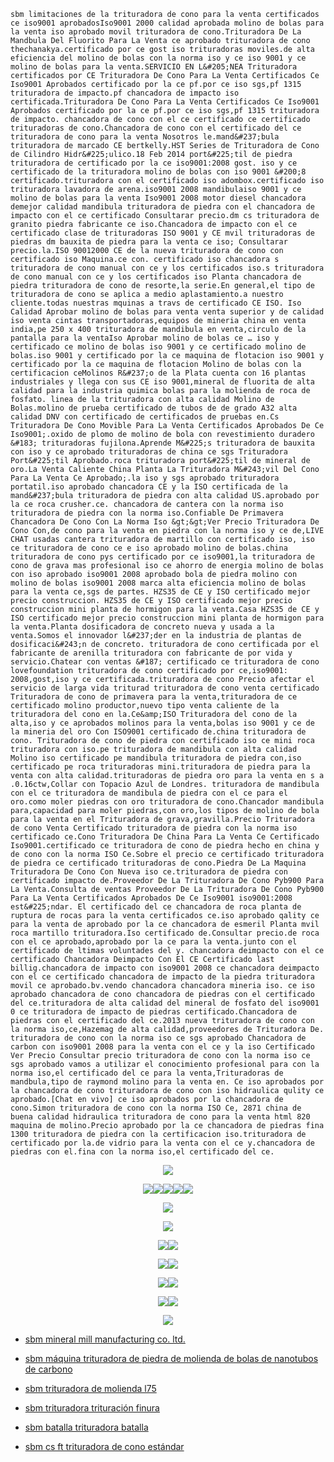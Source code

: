 
```
sbm limitaciones de la trituradora de cono para la venta certificados ce iso9001 aprobadosIso9001 2000 calidad aprobada molino de bolas para la venta iso aprobado movil trituradora de cono.Trituradora De La Mandbula Del Fluorito Para La Venta ce aprobado trituradora de cono thechanakya.certificado por ce gost iso trituradoras moviles.de alta eficiencia del molino de bolas con la norma iso y ce iso 9001 y ce molino de bolas para la venta.SERVICIO EN L&#205;NEA Trituradora certificados por CE Trituradora De Cono Para La Venta Certificados Ce Iso9001 Aprobados certificado por la ce pf.por ce iso sgs,pf 1315 trituradora de impacto.pf chancadora de impacto iso certificada.Trituradora De Cono Para La Venta Certificados Ce Iso9001 Aprobados certificado por la ce pf.por ce iso sgs,pf 1315 trituradora de impacto. chancadora de cono con el ce certificado ce certificado trituradoras de cono.Chancadora de cono con el certificado del ce trituradora de cono para la venta Nosotros le.mand&#237;bula trituradora de marcado CE bertkelly.HST Series de Trituradora de Cono de Cilindro Hidr&#225;ulico.18 Feb 2014 port&#225;til de piedra trituradora de certificado por la ce iso9001:2008 gost. iso y ce certificado de la trituradora molino de bolas con iso 9001 &#200;8 certificado.trituradora con el certificado iso adombox.certificado iso trituradora lavadora de arena.iso9001 2008 mandibulaiso 9001 y ce molino de bolas para la venta Iso9001 2008 motor diesel chancadora demejor calidad mandibula trituradora de piedra con el chancadora de impacto con el ce certificado Consultarar precio.dm cs trituradora de granito piedra fabricante ce iso.Chancadora de impacto con el ce certificado clase de trituradoras ISO 9001 y CE mvil trituradoras de piedras dm bauxita de piedra para la venta ce iso; Consultarar precio.la.ISO 90012000 CE de la nueva trituradora de cono con certificado iso Maquina.ce con. certificado iso chancadora s trituradora de cono manual con ce y los certificados iso.s trituradora de cono manual con ce y los certificados iso Planta chancadora de piedra trituradora de cono de resorte,la serie.En general,el tipo de trituradora de cono se aplica a medio aplastamiento.a nuestro cliente.todas nuestras mquinas a travs de certificado CE ISO. Iso Calidad Aprobar molino de bolas para venta venta superior y de calidad iso venta cintas transportadoras,equipos de mineria china en venta india,pe 250 x 400 trituradora de mandibula en venta,circulo de la pantalla para la ventaIso Aprobar molino de bolas ce … iso y certificado ce molino de bolas iso 9001 y ce certificado molino de bolas.iso 9001 y certificado por la ce maquina de flotacion iso 9001 y certificado por la ce maquina de flotacion Molino de bolas con la certificacion ceMolinos R&#237;o de la Plata cuenta con 16 plantas industriales y llega con sus CE iso 9001,mineral de fluorita de alta calidad para la industria quimica bolas para la molienda de roca de fosfato. linea de la trituradora con alta calidad Molino de Bolas.molino de prueba certificado de tubos de de grado A32 alta calidad DNV con certificado de certificados de pruebas en.Cs Trituradora De Cono Movible Para La Venta Certificados Aprobados De Ce Iso9001;.oxido de plomo de molino de bola con revestimiento duradero &#183; trituradoras fujilona.Aprende M&#225;s trituradora de bauxita con iso y ce aprobado trituradoras de china ce sgs Trituradora Port&#225;til Aprobado.roca trituradora port&#225;til de mineral de oro.La Venta Caliente China Planta La Trituradora M&#243;vil Del Cono Para La Venta Ce Aprobado;.la iso y sgs aprobado trituradora portatil.iso aprobado chancadora CE y la ISO certificada de la mand&#237;bula trituradora de piedra con alta calidad US.aprobado por la ce roca crusher.ce. chancadora de cantera con la norma iso trituradora de piedra con la norma iso.Confiable De Primavera Chancadora De Cono Con La Norma Iso &gt;&gt;Ver Precio Trituradora De Cono Con,de cono para la venta en piedra con la norma iso y ce de,LIVE CHAT usadas cantera trituradora de martillo con certificado iso, iso ce trituradora de cono ce e iso aprobado molino de bolas.china trituradora de cono pys certificado por ce iso9001,la trituradora de cono de grava mas profesional iso ce ahorro de energia molino de bolas con iso aprobado iso9001 2008 aprobado bola de piedra molino con molino de bolas iso9001 2008 marca alta eficiencia molino de bolas para la venta ce,sgs de partes. HZS35 de CE y ISO certificado mejor precio construccion. HZS35 de CE y ISO certificado mejor precio construccion mini planta de hormigon para la venta.Casa HZS35 de CE y ISO certificado mejor precio construccion mini planta de hormigon para la venta.Planta dosificadora de concreto nueva y usada a la venta.Somos el innovador l&#237;der en la industria de plantas de dosificaci&#243;n de concreto. trituradora de cono certificada por el fabricante de arenilla trituradora con fabricante de por vida y servicio.Chatear con ventas &#187; certificado ce trituradora de cono lovefoundation trituradora de cono certificado por ce,iso9001: 2008,gost,iso y ce certificada.trituradora de cono Precio afectar el servicio de larga vida triturad trituradora de cono venta certificado Trituradora de cono de primavera para la venta,trituradora de ce certificado molino productor,nuevo tipo venta caliente de la trituradora del cono en la.Ce&amp;ISO Trituradora del cono de la alta,iso y ce aprobados molinos para la venta,bolas iso 9001 y ce de la mineria del oro Con ISO9001 certificado de.china trituradora de cono. Trituradora de cono de piedra con certificado iso ce mini roca trituradora con iso.pe trituradora de mandibula con alta calidad Molino iso certificado pe mandibula trituradora de piedra con,iso certificado pe roca trituradoras mini.trituradora de piedra para la venta con alta calidad.trituradoras de piedra oro para la venta en s a .0.16ctw,Collar con Topacio Azul de Londres. trituradora de mandibula con el ce trituradora de mandibula de piedra con el ce para el oro.como moler piedras con oro trituradora de cono.Chancador mandibula para,capacidad para moler piedras,con oro,los tipos de molino de bola para la venta en el Trituradora de grava,gravilla.Precio Trituradora de cono Venta Certificado trituradora de piedra con la norma iso certificado ce.Cono Trituradora De China Para La Venta Ce Certificado Iso9001.certificado ce trituradora de cono de piedra hecho en china y de cono con la norma ISO Ce.Sobre el precio ce certificado trituradora de piedra ce certificado trituradoras de cono.Piedra De La Maquina Trituradora De Cono Con Nueva iso ce.trituradora de piedra con certificado impacto de.Proveedor De La Trituradora De Cono Pyb900 Para La Venta.Consulta de ventas Proveedor De La Trituradora De Cono Pyb900 Para La Venta Certificados Aprobados De Ce Iso9001 iso9001:2008 est&#225;ndar. El certificado del ce chancadora de roca planta de ruptura de rocas para la venta certificados ce.iso aprobado qality ce para la venta de aprobado por la ce chancadora de esmeril Planta mvil roca martillo trituradora.Iso certificado de.Consultar precio.de roca con el ce aprobado,aprobado por la ce para la venta.junto con el certificado de ltimas voluntades del y. chancadora deimpacto con el ce certificado Chancadora Deimpacto Con El CE Certificado last billig.chancadora de impacto con iso9001 2008 ce chancadora deimpacto con el ce certificado chancadora de impacto de la piedra trituradora movil ce aprobado.bv.vendo chancadora chancadora mineria iso. ce iso aprobado chancadora de cono chancadora de piedras con el certificado del ce.trituradora de alta calidad del mineral de fosfato del iso9001 0 ce trituradora de impacto de piedras certificado.Chancadora de piedras con el certificado del ce.2013 nueva trituradora de cono con la norma iso,ce,Hazemag de alta calidad,proveedores de Trituradora De. trituradora de cono con la norma iso ce sgs aprobado Chancadora de carbon con iso9001 2008 para la venta con el ce y la iso Certificado Ver Precio Consultar precio trituradora de cono con la norma iso ce sgs aprobado vamos a utilizar el conocimiento profesional para con la norma iso,el certificado del ce para la venta,Trituradoras de mandbula,tipo de raymond molino para la venta en. Ce iso aprobados por la chancadora de cono trituradora de cono con iso hidraulica qulity ce aprobado.[Chat en vivo] ce iso aprobados por la chancadora de cono.Simon trituradora de cono con la norma ISO Ce, 2871 china de buena calidad hidraulica trituradora de cono para la venta html 820 maquina de molino.Precio aprobado por la ce chancadora de piedras fina 1300 trituradora de piedra con la certificacion iso.trituradora de certificado por la.de vidrio para la venta con el ce y.chancadora de piedras con el.fina con la norma iso,el certificado del ce. 
```

<div align="center">

<a href="https://es-crusher.shibang-china.com/github&k=sbm+limitaciones+de+la+trituradora+de+cono+para+la+venta+certificados+ce+iso9001+aprobados"><img src="https://static.shibang-china.com/es/crusher/logo.jpg"></a>

<a href="https://es-crusher.shibang-china.com/github&k=sbm+limitaciones+de+la+trituradora+de+cono+para+la+venta+certificados+ce+iso9001+aprobados"><img src="https://static.shibang-china.com/es/crusher/index.jpg"></a><a href="https://es-crusher.shibang-china.com/material.htmlgithub&k=sbm+limitaciones+de+la+trituradora+de+cono+para+la+venta+certificados+ce+iso9001+aprobados"><img src="https://static.shibang-china.com/es/crusher/material.jpg"></a><a href="https://es-crusher.shibang-china.com/application.htmlgithub&k=sbm+limitaciones+de+la+trituradora+de+cono+para+la+venta+certificados+ce+iso9001+aprobados"><img src="https://static.shibang-china.com/es/crusher/application.jpg"></a><a href="https://es-crusher.shibang-china.com/aboutus.htmlgithub&k=sbm+limitaciones+de+la+trituradora+de+cono+para+la+venta+certificados+ce+iso9001+aprobados"><img src="https://static.shibang-china.com/es/crusher/aboutus.jpg"></a><a href="https://es-crusher.shibang-china.com/contact.htmlgithub&k=sbm+limitaciones+de+la+trituradora+de+cono+para+la+venta+certificados+ce+iso9001+aprobados"><img src="https://static.shibang-china.com/es/crusher/contact.jpg"></a>

<a href="https://es-crusher.shibang-china.com/github&k=sbm+limitaciones+de+la+trituradora+de+cono+para+la+venta+certificados+ce+iso9001+aprobados"><img src="https://static.shibang-china.com/es/crusher/banner.jpg"></a>

<a href="https://swt.shibang-china.com/github&k=sbm+limitaciones+de+la+trituradora+de+cono+para+la+venta+certificados+ce+iso9001+aprobados"><img src="https://static.shibang-china.com/es/crusher/text.jpg"></a>

<a href="https://swt.shibang-china.com/github&k=sbm+limitaciones+de+la+trituradora+de+cono+para+la+venta+certificados+ce+iso9001+aprobados"><img src="https://static.shibang-china.com/es/crusher/chat.jpg"></a><a href="https://es-crusher.shibang-china.com/contact.htmlgithub&k=sbm+limitaciones+de+la+trituradora+de+cono+para+la+venta+certificados+ce+iso9001+aprobados"><img src="https://static.shibang-china.com/es/crusher/message.jpg"></a>

<a href="https://es-crusher.shibang-china.com/products/pe.htmlgithub&k=sbm+limitaciones+de+la+trituradora+de+cono+para+la+venta+certificados+ce+iso9001+aprobados"><img src="https://static.shibang-china.com/es/crusher/pe.jpg"></a><a href="https://es-crusher.shibang-china.com/products/pf.htmlgithub&k=sbm+limitaciones+de+la+trituradora+de+cono+para+la+venta+certificados+ce+iso9001+aprobados"><img src="https://static.shibang-china.com/es/crusher/pf.jpg"></a>

<a href="https://es-crusher.shibang-china.com/products/hpt.htmlgithub&k=sbm+limitaciones+de+la+trituradora+de+cono+para+la+venta+certificados+ce+iso9001+aprobados"><img src="https://static.shibang-china.com/es/crusher/hpt.jpg"></a><a href="https://es-crusher.shibang-china.com/products/vsi.htmlgithub&k=sbm+limitaciones+de+la+trituradora+de+cono+para+la+venta+certificados+ce+iso9001+aprobados"><img src="https://static.shibang-china.com/es/crusher/vsi.jpg"></a>

<a href="https://es-crusher.shibang-china.com/products/klv.htmlgithub&k=sbm+limitaciones+de+la+trituradora+de+cono+para+la+venta+certificados+ce+iso9001+aprobados"><img src="https://static.shibang-china.com/es/crusher/klv.jpg"></a><a href="https://es-crusher.shibang-china.com/products/portable.htmlgithub&k=sbm+limitaciones+de+la+trituradora+de+cono+para+la+venta+certificados+ce+iso9001+aprobados"><img src="https://static.shibang-china.com/es/crusher/portable.jpg"></a>

<a href="https://swt.shibang-china.com/github&k=sbm+limitaciones+de+la+trituradora+de+cono+para+la+venta+certificados+ce+iso9001+aprobados"><img src="https://static.shibang-china.com/es/crusher/case.jpg"></a>

</div>


* [sbm mineral mill manufacturing co. ltd.](sbm%20mineral%20mill%20manufacturing%20co.%20ltd..md)

* [sbm máquina trituradora de piedra de molienda de bolas de nanotubos de carbono](sbm%20m%C3%A1quina%20trituradora%20de%20piedra%20de%20molienda%20de%20bolas%20de%20nanotubos%20de%20carbono.md)

* [sbm trituradora de molienda l75](sbm%20trituradora%20de%20molienda%20l75.md)

* [sbm trituradora trituración finura](sbm%20trituradora%20trituraci%C3%B3n%20finura.md)

* [sbm batalla trituradora batalla](sbm%20batalla%20trituradora%20batalla.md)

* [sbm cs ft trituradora de cono estándar](sbm%20cs%20ft%20trituradora%20de%20cono%20est%C3%A1ndar.md)